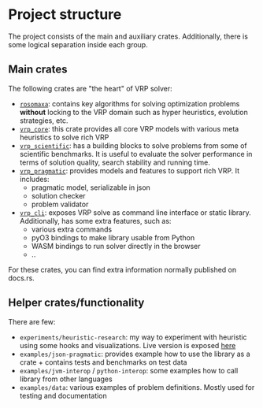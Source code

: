 # Project structure

The project consists of the main and auxiliary crates. Additionally, there is some logical separation inside each group.

## Main crates

The following crates are "the heart" of VRP solver:

* [`rosomaxa`](https://docs.rs/rosomaxa/latest): contains key algorithms for solving optimization problems __without__
  locking to the VRP domain such as hyper heuristics, evolution strategies, etc.
* [`vrp_core`](https://docs.rs/vrp_core/latest): this crate provides all core VRP models with various meta heuristics to
  solve rich VRP
* [`vrp_scientific`](https://docs.rs/vrp_scientific/latest): has a building blocks to solve problems from some of scientific
  benchmarks. It is useful to evaluate the solver performance in terms of solution quality, search stability and running time.
* [`vrp_pragmatic`](https://docs.rs/vrp_pragmatic/latest): provides models and features to support rich VRP. It includes:
  * pragmatic model, serializable in json
  * solution checker
  * problem validator
* [`vrp_cli`](https://docs.rs/vrp_cli/latest): exposes VRP solve as command line interface or static library. Additionally,
  has some extra features, such as:
  * various extra commands
  * pyO3 bindings to make library usable from Python
  * WASM bindings to run solver directly in the browser
  * ..

For these crates, you can find extra information normally published on docs.rs.

## Helper crates/functionality

There are few:

* `experiments/heuristic-research`: my way to experiment with heuristic using some hooks and visualizations.
   Live version is exposed [here](https://reinterpretcat.github.io/heuristics/www/)
* `examples/json-pragmatic`: provides example how to use the library as a crate + contains tests and benchmarks on test data
* `examples/jvm-interop` / `python-interop`: some examples how to call library from other languages
* `examples/data`: various examples of problem definitions. Mostly used for testing and documentation